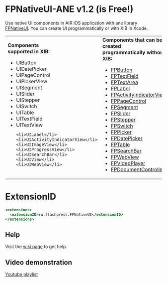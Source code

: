 # FPNativeUI-ANE v1.2 (is Free!)
Use native UI components in AIR iOS application with ane library <a href="http://flashpress.ru/blog/ane/native-ui/?lang=en">FPNativeUI</a>. You can create UI programmatically or with XIB in Xcode.

<table>
<tr>
<td>
<b>Components<br>supported in XIB:</b>
<ul>
	<li>UIButton</li>
	<li>UIDatePicker</li>
	<li>UIPageControl</li>
	<li>UIPickerView</li>
	<li>UISegment</li>
	<li>UISlider</li>
	<li>UIStepper</li>
	<li>UISwitch</li>
	<li>UITable</li>
	<li>UITextField</li>
	<li>UITextView</li>

	<li>UILabel</li>
	<li>UIActivityIndicatorView</li>
	<li>UIImageView</li>
	<li>UIProgressView</li>
	<li>UISearchBar</li>
	<li>UIView</li>
	<li>UIWebView</li>
</ul>
</td>
<td>
<b>Components that can be created<br>programmatically without XIB:</b>
<ul>
	<li><a href="https://github.com/flashpress/FPNativeUI/wiki/FPButton">FPButton</a></li>
	<li><a href="https://github.com/flashpress/FPNativeUI/wiki/FPTextField-&-FPTextArea-&-FPLabel">FPTextField</a></li>
	<li><a href="https://github.com/flashpress/FPNativeUI/wiki/FPTextField-&-FPTextArea-&-FPLabel">FPTextArea</a></li>
	<li><a href="https://github.com/flashpress/FPNativeUI/wiki/FPTextField-&-FPTextArea-&-FPLabel">FPLabel</a></li>
	<li><a href="https://github.com/flashpress/FPNativeUI/wiki/FPActivityIndicatorView">FPActivityIndicatorView</a></li>
	<li><a href="https://github.com/flashpress/FPNativeUI/wiki/FPPageControl">FPPageControl</a></li>
	<li><a href="https://github.com/flashpress/FPNativeUI/wiki/FPSegment">FPSegment</a></li>
	<li><a href="https://github.com/flashpress/FPNativeUI/wiki/FPSlider">FPSlider</a></li>
	<li><a href="https://github.com/flashpress/FPNativeUI/wiki/FPStepper">FPStepper</a></li>
	<li><a href="https://github.com/flashpress/FPNativeUI/wiki/FPSwitch">FPSwitch</a></li>
	<li><a href="https://github.com/flashpress/FPNativeUI/wiki/FPPicker">FPPicker</a></li>
	<li><a href="https://github.com/flashpress/FPNativeUI/wiki/FPDatePicker">FPDatePicker</a></li>
	<li><a href="https://github.com/flashpress/FPNativeUI/wiki/FPTable">FPTable</a></li>
	<li><a href="https://github.com/flashpress/FPNativeUI/wiki/FPSearchBar">FPSearchBar</a></li>
	<li><a href="https://github.com/flashpress/FPNativeUI/wiki/FPWebView">FPWebView</a></li>
	<li><a href="https://github.com/flashpress/FPNativeUI/wiki/FPVideoPlayer">FPVideoPlayer</a></li>
	<li><a href="https://github.com/flashpress/FPNativeUI/wiki/FPDocumentController">FPDocumentController</a></li>
</ul>
</td>

<td>
<b>Supported gestures:</b>
<ul>
	<li>FPTapGesture</li>
	<li>FPSwipeGesture</li>
	<li>FPRotationGesture</li>
	<li>FPPinchGesture</li>
	<li>FPPanGesture</li>
	<li>FPLongPressGesture</li>
</ul>
<a href="https://github.com/flashpress/FPNativeUI/wiki/Gesture-example">Gesture example</a>.
</td>

</tr>
</table>

# ExtensionID
```xml
<extensions>
  <extensionID>ru.flashpress.FPNativeUI</extensionID>
</extensions>
```

## Help

Visit the <a href="https://github.com/flashpress/FPNativeUI/wiki">wiki page</a> to get help.


## Video demonstration
<a href="http://www.youtube.com/watch?v=Q4J0oH8fTf0&list=PLw76-mHQ5mheGLkWjIW4pM3tWylz5R_Ct">Youtube playlist</a>
